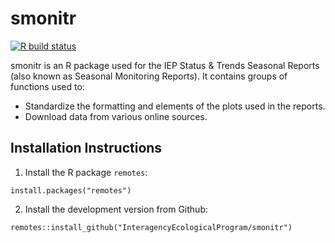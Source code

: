 # smonitr

  <!-- badges: start -->
  [![R build status](https://github.com/InteragencyEcologicalProgram/smonitr/workflows/R-CMD-check/badge.svg)](https://github.com/InteragencyEcologicalProgram/smonitr/actions)
  <!-- badges: end -->

smonitr is an R package used for the IEP Status & Trends Seasonal Reports (also known as Seasonal Monitoring Reports). It contains groups of functions used to:

* Standardize the formatting and elements of the plots used in the reports.
* Download data from various online sources.

## Installation Instructions

1. Install the R package `remotes`:

```
install.packages("remotes")
```

2. Install the development version from Github:

```
remotes::install_github("InteragencyEcologicalProgram/smonitr")
```
